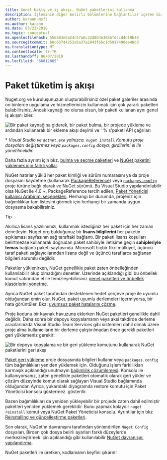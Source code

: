```yaml
---
title: Genel bakış ve iş akışı, NuGet paketlerini kullanma
description: İşleminin diğer belirli bölümlerine bağlantılar içeren bir proje içinde NuGet paketlerini kullanma işlemine bir genel bakış.
author: karann-msft
ms.author: karann
ms.date: 03/22/2018
ms.topic: conceptual
ms.openlocfilehash: 556683e5a24c57a6c32d8b4e368bfdccd4d19b48
ms.sourcegitcommit: b8c63744252a5a37a2843f6bc1d5917496ee40dd
ms.translationtype: MT
ms.contentlocale: tr-TR
ms.lasthandoff: 06/07/2019
ms.locfileid: "66812865"
---
```

# <a name="package-consumption-workflow"></a>Paket tüketim iş akışı

Nuget.org ve kuruluşunuzun oluşturabilirsiniz özel paket galeriler arasında on binlerce uygulama ve hizmetlerinizin kullanmak için çok yararlı paketleri bulabilirsiniz. Ancak kaynağı ne olursa olsun, bir paketi kullanan aynı genel iş akışını izler.

![Bir paket kaynağına giderek, bir paket bulma, bir projede yükleme ve ardından kullanarak bir ekleme akışı deyimi ve ' % s'paketi API çağrıları](media/Overview-01-GeneralFlow.png)

\* _Visual Studio ve `dotnet.exe` yalnızca. `nuget install` Komutu proje dosyaları değiştirmez veya `packages.config` dosya; girdilerini el ile yönetilmelidir._

Daha fazla ayrıntı için bkz. [bulma ve seçme paketleri](../consume-packages/finding-and-choosing-packages.md) ve [NuGet paketini yüklemek için farklı yollar](ways-to-install-a-package.md).

NuGet hatırlar yüklü her paket kimliği ve sürüm numarasını ya da proje dosyasını kaydetme (kullanarak [PackageReference](../consume-packages/package-references-in-project-files.md)) veya [ `packages.config` ](../reference/packages-config.md)proje türüne bağlı olarak ve NuGet sürümü. Bu Visual Studio yapılandırılabilir olsa NuGet ile 4.0 +, PackageReference tercih edilen, [Paket Yöneticisi kullanıcı Arabirimi seçenekleri](../tools/package-manager-ui.md). Herhangi bir durumda, projeniz için bağımlılıklar tam listesini görmek için herhangi bir zamanda uygun dosyasına bakabilirsiniz.

> [!Tip]
> Akıllıca lisans yazılımınızı, kullanmak istediğiniz her paket için her zaman denetleyin. Nuget.org bulduğunuz bir **lisans bilgilerini** her paketin açıklaması sayfasının sağ taraftaki bağlantı. Bir paketi lisans koşulları belirtmezse kullanarak doğrudan paket sahibiyle iletişime geçin **sahipleriyle temas** bağlantı paketi sayfasında. Microsoft hiçbir fikri mülkiyet, üçüncü taraf paketi sağlayıcılarından lisans değil ve üçüncü taraflarca sağlanan bilgileri sorumlu değildir.

Paketler yüklenirken, NuGet genellikle paket zaten önbelleğinden kullanılabilir olup olmadığını denetler. Üzerinde açıklandığı gibi bu önbellek komut satırından el ile temizleyebilirsiniz [genel paketleri ve önbellek klasörlerini yönetme](../consume-packages/managing-the-global-packages-and-cache-folders.md).

Ayrıca NuGet paket tarafından desteklenen hedef çerçeve proje ile uyumlu olduğundan emin olur. NuGet, paket uyumlu derlemeleri içermiyorsa, bir hata görüntüler. Bkz: [uyumsuz paket hatalarını çözme](dependency-resolution.md#resolving-incompatible-package-errors).

Proje kodunu bir kaynak havuzuna eklerken NuGet paketleri genellikle dahil değildir. Daha sonra bir depoyu kopyalamanın veya aksi takdirde derleme aracılarınızda Visual Studio Team Services gibi sistemleri dahil olmak üzere proje alma kullanıcıların bir derleme çalıştırılmadan önce gerekli paketleri geri yüklemeniz gerekir:

![Bir depoyu kopyalama ve bir geri yükleme komutunu kullanarak NuGet paketlerini geri akışı](media/Overview-02-RestoreFlow.png)

[Paket geri yükleme](../consume-packages/package-restore.md) proje dosyasında bilgileri kullanır veya `packages.config` tüm bağımlılıkları yeniden yüklemek için. Olduğunu işlem farklılıkları karmaşık açıklandığı unutmayın [bağımlılık çözümlemesi](../consume-packages/dependency-resolution.md). Konsolu ile kullanıyorsanız, zaten genellikle paketleri otomatik olarak geri yükler ve çözüm düzeyinde komut olarak sağlayan Visual Studio bağlamında olduğundan Ayrıca, yukarıdaki diyagramda restore komutu için Paket Yöneticisi konsolu göstermez. gösterilir.

Bazen bağımlılıkları da yeniden yükleyebilir bir projede zaten dahil edilmiştir paketleri yeniden yüklemek gereklidir. Bunu yapmak kolaydır `nuget reinstall` komut veya NuGet Paket Yöneticisi konsolu. Ayrıntılar için bkz [Reinstalling ve güncelleştirme paketleri](../consume-packages/reinstalling-and-updating-packages.md).

Son olarak, NuGet'ın davranışını tarafından yönlendirilen `Nuget.Config` dosyaları. Birden çok dosya belirli ayarları farklı düzeylerde merkezileştirmek için açıklandığı gibi kullanılabilir [NuGet davranışını yapılandırma](../consume-packages/configuring-nuget-behavior.md).

NuGet paketleri ile üretken, kodlamanın keyfini çıkarın!

